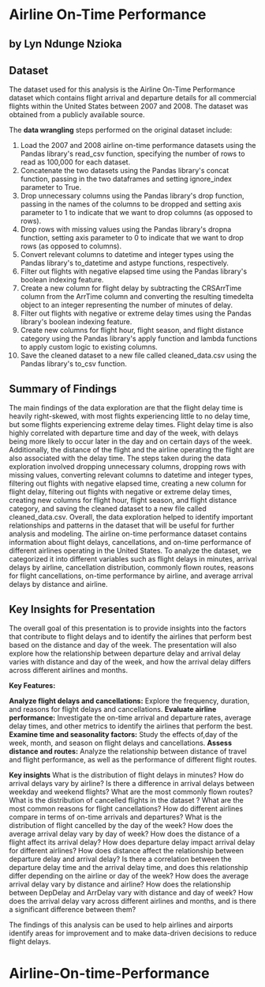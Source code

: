# Airline On-Time Performance
## by Lyn Ndunge Nzioka


## Dataset

The dataset used for this analysis is the Airline On-Time Performance dataset which contains flight arrival and departure details for all commercial flights within the United States between 2007 and 2008. The dataset was obtained from a publicly available source. 

The **data wrangling** steps performed on the original dataset include:
1. Load the 2007 and 2008 airline on-time performance datasets using the Pandas library's read_csv function, specifying the number of rows to read as 100,000 for each dataset.
2. Concatenate the two datasets using the Pandas library's concat function, passing in the two dataframes and setting ignore_index parameter to True.
3. Drop unnecessary columns using the Pandas library's drop function, passing in the names of the columns to be dropped and setting axis parameter to 1 to indicate that we want to drop columns (as opposed to rows).
4. Drop rows with missing values using the Pandas library's dropna function, setting axis parameter to 0 to indicate that we want to drop rows (as opposed to columns).
5. Convert relevant columns to datetime and integer types using the Pandas library's to_datetime and astype functions, respectively.
6. Filter out flights with negative elapsed time using the Pandas library's boolean indexing feature.
7. Create a new column for flight delay by subtracting the CRSArrTime column from the ArrTime column and converting the resulting timedelta object to an integer representing the number of minutes of delay.
8. Filter out flights with negative or extreme delay times using the Pandas library's boolean indexing feature.
9. Create new columns for flight hour, flight season, and flight distance category using the Pandas library's apply function and lambda functions to apply custom logic to existing columns.
10. Save the cleaned dataset to a new file called cleaned_data.csv using the Pandas library's to_csv function.



## Summary of Findings

The main findings of the data exploration are that the flight delay time is heavily right-skewed, with most flights experiencing little to no delay time, but some flights experiencing extreme delay times. Flight delay time is also highly correlated with departure time and day of the week, with delays being more likely to occur later in the day and on certain days of the week. Additionally, the distance of the flight and the airline operating the flight are also associated with the delay time. The steps taken during the data exploration involved dropping unnecessary columns, dropping rows with missing values, converting relevant columns to datetime and integer types, filtering out flights with negative elapsed time, creating a new column for flight delay, filtering out flights with negative or extreme delay times, creating new columns for flight hour, flight season, and flight distance category, and saving the cleaned dataset to a new file called cleaned_data.csv. Overall, the data exploration helped to identify important relationships and patterns in the dataset that will be useful for further analysis and modeling. The airline on-time performance dataset contains information about flight delays, cancellations, and on-time performance of different airlines operating in the United States. To analyze the dataset, we categorized it into different variables such as flight delays in minutes, arrival delays by airline, cancellation distribution, commonly flown routes, reasons for flight cancellations, on-time performance by airline, and average arrival delays by distance and airline.


## Key Insights for Presentation

The overall goal of this presentation is to provide insights into the factors that contribute to flight delays and to identify the airlines that perform best based on the distance and day of the week. The presentation will also explore how the relationship between departure delay and arrival delay varies with distance and day of the week, and how the arrival delay differs across different airlines and months.

**Key Features:**

**Analyze flight delays and cancellations:** Explore the frequency, duration, and reasons for flight delays and cancellations.
**Evaluate airline performance:** Investigate the on-time arrival and departure rates, average delay times, and other metrics to identify the airlines that perform the best.
**Examine time and seasonality factors:** Study the effects of,day of the week, month, and season on flight delays and cancellations.
**Assess distance and routes:** Analyze the relationship between distance of travel and flight performance, as well as the performance of different flight routes.

**Key insights** 
What is the distribution of flight delays in minutes?
How do arrival delays vary by airline?
Is there a difference in arrival delays between weekday and weekend flights?
What are the most commonly flown routes?
What is the distribution of cancelled flights in the dataset ?
What are the most common reasons for flight cancellations?
How do different airlines compare in terms of on-time arrivals and departures?
What is the distribution of flight cancelled by the day of the week?
How does the average arrival delay vary by day of week?
How does the distance of a flight affect its arrival delay?
How does departure delay impact arrival delay for different airlines?
How does distance affect the relationship between departure delay and arrival delay?
Is there a correlation between the departure delay time and the arrival delay time, and does this relationship differ depending on the airline or day of the week?
How does the average arrival delay vary by distance and airline?
How does the relationship between DepDelay and ArrDelay vary with distance and day of week?
How does the arrival delay vary across different airlines and months, and is there a significant difference between them?

    
The findings of this analysis can be used to help airlines and airports identify areas for improvement and to make data-driven decisions to reduce flight delays.




# Airline-On-time-Performance
